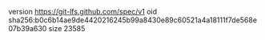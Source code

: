version https://git-lfs.github.com/spec/v1
oid sha256:b0c6b14ae9de4420216245b99a8430e89c60521a4a18111f7de568e07b39a630
size 23585
